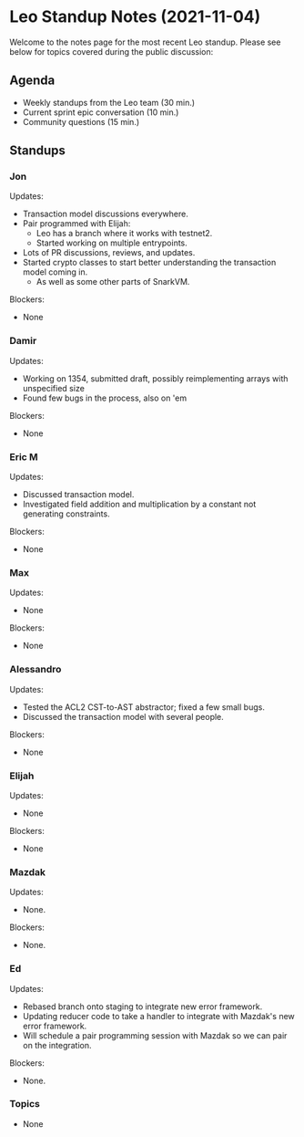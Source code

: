 # Leo Standup Notes (2021-11-04)

Welcome to the notes page for the most recent Leo standup. Please see below for topics covered during the public discussion:

## Agenda

* Weekly standups from the Leo team (30 min.)
* Current sprint epic conversation (10 min.)
* Community questions (15 min.)

## Standups

### Jon

Updates:

* Transaction model discussions everywhere.
* Pair programmed with Elijah:
  * Leo has a branch where it works with testnet2.
  * Started working on multiple entrypoints.
* Lots of PR discussions, reviews, and updates.
* Started crypto classes to start better understanding the transaction model coming in.
  * As well as some other parts of SnarkVM.

Blockers:

* None

### Damir

Updates:

* Working on 1354, submitted draft, possibly reimplementing arrays with unspecified size
* Found few bugs in the process, also on 'em

Blockers:

* None

### Eric M

Updates:

* Discussed transaction model.
* Investigated field addition and multiplication by a constant not generating constraints.

Blockers:

* None

### Max

Updates:

* None

Blockers:

* None

### Alessandro

Updates:

* Tested the ACL2 CST-to-AST abstractor; fixed a few small bugs.
* Discussed the transaction model with several people.

Blockers:

* None

### Elijah

Updates:

* None

Blockers:

* None

### Mazdak

Updates:

* None.

Blockers:

* None.

### Ed

Updates:

* Rebased branch onto staging to integrate new error framework.
* Updating reducer code to take a handler to integrate with Mazdak's new error framework.
*  Will schedule a pair programming session with Mazdak so we can pair on the integration.

Blockers:

* None.

### Topics

* None
